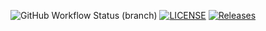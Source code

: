 ![GitHub Workflow Status (branch)](https://img.shields.io/github/actions/workflow/status/alexkhat/sem/main.yml?branch=master)
[![LICENSE](https://img.shields.io/github/license/alexkhat/sem.svg?style=flat-square)](https://github.com/alexkhat/sem/blob/master/LICENSE)
[![Releases](https://img.shields.io/github/release/alexkhat/sem/all.svg?style=flat-square)](https://github.com/alexkhat/sem/releases)